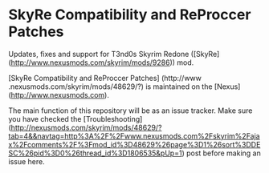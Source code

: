 SkyRe Compatibility and ReProccer Patches
=====================================

Updates, fixes and support for T3nd0s Skyrim Redone ([SkyRe] (http://www.nexusmods.com/skyrim/mods/9286)) mod.

[SkyRe Compatibility and ReProccer Patches] (http://www
.nexusmods.com/skyrim/mods/48629/?) is maintained on the [Nexus] (http://www.nexusmods.com).

The main function of this repository will be as an issue tracker. Make sure you have checked the [Troubleshooting] (http://nexusmods.com/skyrim/mods/48629/?tab=4&&navtag=http%3A%2F%2Fwww.nexusmods.com%2Fskyrim%2Fajax%2Fcomments%2F%3Fmod_id%3D48629%26page%3D1%26sort%3DDESC%26pid%3D0%26thread_id%3D1806535&pUp=1) post before making an issue here.
